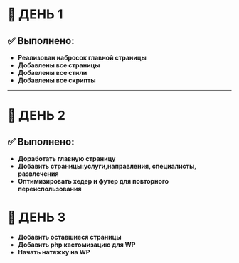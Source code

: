 # 📅 ДЕНЬ 1

## ✅ Выполнено:
- **Реализован набросок главной страницы**
- **Добавлены все страницы**
- **Добавлены все стили**
- **Добавлены все скрипты**

---

# 📅 ДЕНЬ 2

## ✅ Выполнено:
- **Доработать главную страницу**
- **Добавить страницы:услуги,направления, специалисты, развлечения**
- **Оптимизировать хедер и футер для повторного переиспользования**

# 📅 ДЕНЬ 3

- **Добавить оставшиеся страницы**
- **Добавить php кастомизацию для WP**
- **Начать натяжку на WP**
